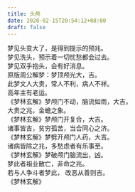 ```yaml
---
title: 头颅
date: 2020-02-15T20:54:12+08:00
draft: false
---
```


梦见头变大了，是得到提示的预兆。<br>
梦见洗头，预示着一切忧愁都会过去。<br>
梦见双手抱头，会有好消息。<br>
原版周公解梦：梦顶颅光大，吉。<br>
此梦文人大贵，常人不利，病人不祥。<br>
高年主有老运。<br>
 《梦林玄解》梦颅门不动，脑流如雨，大吉。<br>
大贵之兆，金蟾之象。<br>
《梦林玄解》梦颅门开复合，大吉。<br>
诸事皆吉，贫穷孤苦，当合同心之济。<br>
《梦林玄解》梦劈开颅门人药，大吉。<br>
诸病皆除之兆，多愁虑者有乐事至。<br>
《梦林玄解》梦破颅门脑流出，凶。<br>
梦此者祖业散亡，非命之兆。<br>
若与人争斗者梦此， 改恶从善则吉。<br>
《梦林玄解》